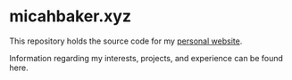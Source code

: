 # micahbaker.xyz

This repository holds the source code for my <a href="https://micahbaker.xyz">personal website</a>.

Information regarding my interests, projects, and experience can be found here.
